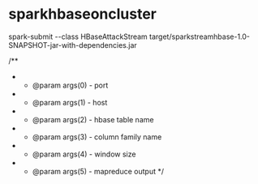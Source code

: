 # sparkhbaseoncluster

spark-submit  --class HBaseAttackStream target/sparkstreamhbase-1.0-SNAPSHOT-jar-with-dependencies.jar


/**
  * * @param args(0)        - port
  * * @param args(1)        - host
  * * @param args(2)        - hbase table name
  * * @param args(3)        - column family name
  * * @param args(4)        - window size
  * * @param args(5)        - mapreduce output
  */
  
  
  
